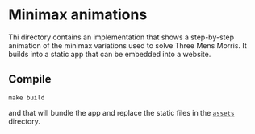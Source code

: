 # Minimax animations

Thi directory contains an implementation that shows a step-by-step animation of the minimax variations used to solve Three Mens Morris. It builds into a static app that can be embedded into a website.

## Compile

```shell
make build
```

and that will bundle the app and replace the static files in the [`assets`](../../../assets/three-mens-morris/examples) directory.

